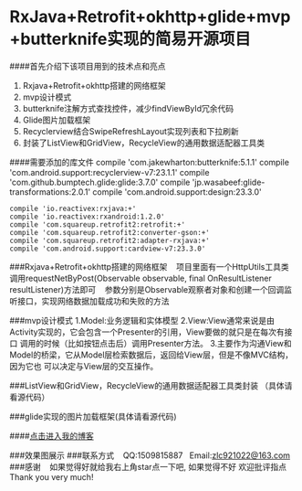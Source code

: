    RxJava+Retrofit+okhttp+glide+mvp+butterknife实现的简易开源项目
====

####首先介绍下该项目用到的技术点和亮点
1. Rxjava+Retrofit+okhttp搭建的网络框架
2. mvp设计模式
3. butterknife注解方式查找控件，减少findViewById冗余代码
4. Glide图片加载框架
5. Recyclerview结合SwipeRefreshLayout实现列表和下拉刷新
6. 封装了ListView和GridView，RecycleView的通用数据适配器工具类

####需要添加的库文件
    compile 'com.jakewharton:butterknife:5.1.1'
    compile 'com.android.support:recyclerview-v7:23.1.1'
    compile 'com.github.bumptech.glide:glide:3.7.0'
    compile 'jp.wasabeef:glide-transformations:2.0.1'
    compile 'com.android.support:design:23.3.0'

    compile 'io.reactivex:rxjava:+'
    compile 'io.reactivex:rxandroid:1.2.0'
    compile 'com.squareup.retrofit2:retrofit:+'
    compile 'com.squareup.retrofit2:converter-gson:+'
    compile 'com.squareup.retrofit2:adapter-rxjava:+'
    compile 'com.android.support:cardview-v7:23.3.0'
    
###Rxjava+Retrofit+okhttp搭建的网络框架
    项目里面有一个HttpUtils工具类 调用requestNetByPost(Observable observable, final OnResultListener resultListener)方法即可
    参数分别是Observable观察者对象和创建一个回调监听接口，实现网络数据加载成功和失败的方法
    
###mvp设计模式 
    1.Model:业务逻辑和实体模型
    2.View:View通常来说是由Activity实现的，它会包含一个Presenter的引用，View要做的就只是在每次有接口
    调用的时候（比如按钮点击后）调用Presenter方法。
    3.主要作为沟通View和Model的桥梁，它从Model层检索数据后，返回给View层，但是不像MVC结构，因为它也
    可以决定与View层的交互操作。
    
###ListView和GridView，RecycleView的通用数据适配器工具类封装 （具体请看源代码）

###glide实现的图片加载框架(具体请看源代码)

####[点击进入我的博客](http://blog.csdn.net/rjgcszlc "尽人事看天意")

###效果图展示
###联系方式
    QQ:1509815887
    Email:zlc921022@163.com
###感谢
    如果觉得好就给我右上角star点一下吧, 如果觉得不好 欢迎批评指点 Thank you very much!
